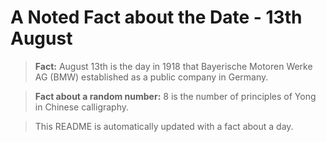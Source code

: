 
# A Noted Fact about the Date - 13th August

> **Fact:** August 13th is the day in 1918 that Bayerische Motoren Werke AG (BMW) established as a public company in Germany.

> **Fact about a random number:** 8 is the number of principles of Yong in Chinese calligraphy.

> This README is automatically updated with a fact about a day.

